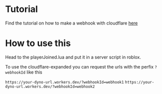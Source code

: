 # Tutorial
Find the tutorial on how to make a webhook with cloudflare [here](https://devforum.roblox.com/t/webhooks-how-to-use-cloudflare-workers-for-sending-discord-messages/3296869)

# How to use this
Head to the playerJoined.lua and put it in a server script in roblox.

To use the cloudflare-expanded you can request the urls with the perfix `?webhookId` like this

`https://your-dyno-url.workers.dev/?webhookId=webhook1`
`https://your-dyno-url.workers.dev/?webhookId=webhook2`
